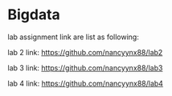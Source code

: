 # Bigdata
lab assignment link are list as following:

lab 2 link: https://github.com/nancyynx88/lab2

lab 3 link: https://github.com/nancyynx88/lab3

lab 4 link: https://github.com/nancyynx88/lab4
